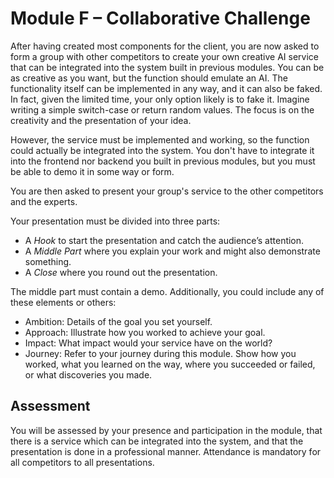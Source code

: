 # Module F – Collaborative Challenge

After having created most components for the client, you are now asked to form a group with other competitors to create
your own creative AI service that can be integrated into the system built in previous modules. You can be as creative as
you want, but the function should emulate an AI. The functionality itself can be implemented in any way, and it can also
be faked. In fact, given the limited time, your only option likely is to fake it. Imagine writing a simple switch-case
or return random values. The focus is on the creativity and the presentation of your idea.

However, the service must be implemented and working, so the function could actually be integrated into the system. You
don't have to integrate it into the frontend nor backend you built in previous modules, but you must be able to demo
it in some way or form.

You are then asked to present your group's service to the other competitors and the experts.

Your presentation must be divided into three parts:

- A _Hook_ to start the presentation and catch the audience’s attention.
- A _Middle Part_ where you explain your work and might also demonstrate something.
- A _Close_ where you round out the presentation.

The middle part must contain a demo. Additionally, you could include any of these elements or others:

- Ambition: Details of the goal you set yourself.
- Approach: Illustrate how you worked to achieve your goal.
- Impact: What impact would your service have on the world?
- Journey: Refer to your journey during this module. Show how you worked, what you learned on the way, where you
  succeeded or failed, or what discoveries you made.

## Assessment

You will be assessed by your presence and participation in the module, that there is a service which can be integrated
into the system, and that the presentation is done in a professional manner. Attendance is mandatory for all
competitors to all presentations.
